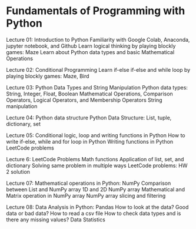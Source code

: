 # Fundamentals of Programming with Python


Lecture 01: Introduction to Python
Familiarity with Google Colab, Anaconda, jupyter notebook, and Github
Learn logical thinking by playing blockly games: Maze
Learn about Python data types and basic Mathematical Operations


Lecture 02: Conditional Programming
Learn if-else if-else and while loop by playing blockly games: Maze, Bird


Lecture 03: Python Data Types and String Manipulation
Python data types: String, Integer, Float, Boolean
Mathematical Operations, Comparison Operators, Logical Operators, and Membership Operators
String manipulation


Lecture 04: Python data structure
Python Data Structure: List, tuple, dictionary, set


Lecture 05: Conditional logic, loop and writing functions in Python
How to write if-else, while and for loop in Python
Writing functions in Python
LeetCode problems


Lecture 6: LeetCode Problems
Math functions
Application of list, set, and dictionary
Solving same problem in multiple ways
LeetCode problems: HW 2 solution


Lecture 07: Mathematical operations in Python: NumPy
Comparison between List and NumPy array
1D and 2D NumPy array
Mathematical and Matrix operation in NumPy array
NumPy array slicing and filtering


Lecture 08: Data Analysis in Python: Pandas
How to look at the data?
Good data or bad data?
How to read a csv file
How to check data types and is there any missing values?
Data Statistics
